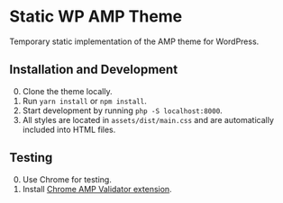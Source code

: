 # Static WP AMP Theme

Temporary static implementation of the AMP theme for WordPress.

## Installation and Development

0. Clone the theme locally.
0. Run `yarn install` or `npm install`.
0. Start development by running `php -S localhost:8000`.
0. All styles are located in `assets/dist/main.css` and are automatically included into HTML files.

## Testing

0. Use Chrome for testing.
0. Install [Chrome AMP Validator extension](https://chrome.google.com/webstore/detail/amp-validator/nmoffdblmcmgeicmolmhobpoocbbmknc).
